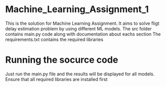 # Machine_Learning_Assignment_1
This is the solution for Machine Learning Assignment. It aims to solve fligt delay estimation problem by using different ML models. 
The src folder contains main.py code along with documentation about eachs section
The requirements.txt contains the required libraries

# Running the socurce code
Just run the main.py file and the results will be displayed for all models. Ensure that all required libraries are installed first
